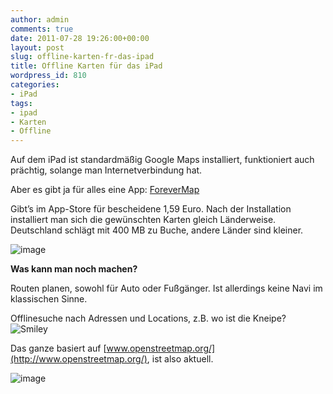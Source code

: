 ```yaml
---
author: admin
comments: true
date: 2011-07-28 19:26:00+00:00
layout: post
slug: offline-karten-fr-das-ipad
title: Offline Karten für das iPad
wordpress_id: 810
categories:
- iPad
tags:
- ipad
- Karten
- Offline
---
```


Auf dem iPad ist standardmäßig Google Maps installiert, funktioniert auch prächtig, solange man Internetverbindung hat.

Aber es gibt ja für alles eine App: [ForeverMap](http://itunes.apple.com/de/app/forevermap-by-skobbler/id394763737?mt=8)

Gibt’s im App-Store für bescheidene 1,59 Euro. Nach der Installation installiert man sich die gewünschten Karten gleich Länderweise. Deutschland schlägt mit 400 MB zu Buche, andere Länder sind kleiner. 

![image](https://andydunkel.net/assets/uploads/2011/07/image20.png)

**Was kann man noch machen?**

<!-- more -->

Routen planen, sowohl für Auto oder Fußgänger. Ist allerdings keine Navi im klassischen Sinne. 

Offlinesuche nach Adressen und Locations, z.B. wo ist die Kneipe? ![Smiley](https://andydunkel.net/assets/uploads/2011/07/wlEmoticon-smile6.png)

Das ganze basiert auf [www.openstreetmap.org/](http://www.openstreetmap.org/), ist also aktuell.

![image](https://andydunkel.net/assets/uploads/2011/07/image21.png)

